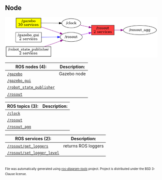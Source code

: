 <!--
File was automatically generated using 'ros-diagram-tools' project.
Project is distributed under the BSD 3-Clause license.
-->

## Node

[![/rosout](n__rosout.png "/rosout")](n__rosout.png)

| ROS nodes (4): | Description: |
| -------------- | ------------ |
| [`/gazebo`](n__gazebo.md) | Gazebo node |
| [`/gazebo_gui`](n__gazebo_gui.md) |  |
| [`/robot_state_publisher`](n__robot_state_publisher.md) |  |
| [`/rosout`](n__rosout.md) |  |

| ROS topics (3): | Description: |
| --------------- | ------------ |
| [`/clock`](t__clock.md) |  |
| [`/rosout`](t__rosout.md) |  |
| [`/rosout_agg`](t__rosout_agg.md) |  |

| ROS services (2): | Description: |
| ----------------- | ------------ |
| [`/rosout/get_loggers`](s__rosout_get_loggers.md) | returns ROS loggers |
| [`/rosout/set_logger_level`](s__rosout_set_logger_level.md) |  |


</br>
<font size="1">
File was automatically generated using <a href="https://github.com/anetczuk/ros-diagram-tools"><i>ros-diagram-tools</i></a> project.
Project is distributed under the BSD 3-Clause license.
</font>
